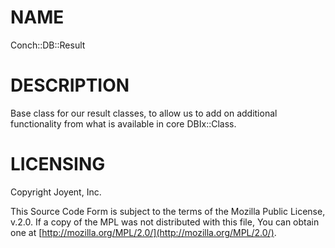 # NAME

Conch::DB::Result

# DESCRIPTION

Base class for our result classes, to allow us to add on additional functionality from what is
available in core DBIx::Class.

# LICENSING

Copyright Joyent, Inc.

This Source Code Form is subject to the terms of the Mozilla Public License,
v.2.0. If a copy of the MPL was not distributed with this file, You can obtain
one at [http://mozilla.org/MPL/2.0/](http://mozilla.org/MPL/2.0/).
